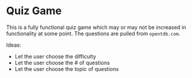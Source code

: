 # Quiz Game

This is a fully functional quiz game which may or may not be increased in functionality at some point.
The questions are pulled from `opentdb.com`.

Ideas:

* Let the user choose the difficulty
* Let the user choose the # of questions
* Let the user choose the topic of questions
